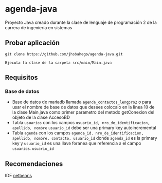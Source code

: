 # agenda-java
Proyecto Java creado durante la clase de lenguaje de programación 2 de la carrera de ingeniería en sistemas

## Probar aplicación
```
git clone https://github.com/jhobahego/agenda-java.git

Ejecuta la clase de la carpeta src/main/Main.java
```

## Requisitos

### Base de datos
- Base de datos de mariadb llamada `agenda_contactos_lengpro2` o para usar el nombre de base de datos
  que desees colocalo en la linea 10 de la clase Main.java como primer parametro del metodo getConexion del
  objeto de la clase AccesoBD
- Tabla `usuarios` con los campos `usuario_id, nro_de_identificacion, apellido, nombre` `usuario_id` debe ser una primary key autoincremental
- Tabla `agenda` con los campos `agenda_id, nro_de_identificacion, apellido, nombre, contacto, usuario_id` donde `agenda_id` es la primary key
  y `usuario_id` es una llave foranea que referencia a el campo `usuarios.usuario_id`

## Recomendaciones
IDE [netbeans](https://netbeans.apache.org/download/index.html)
